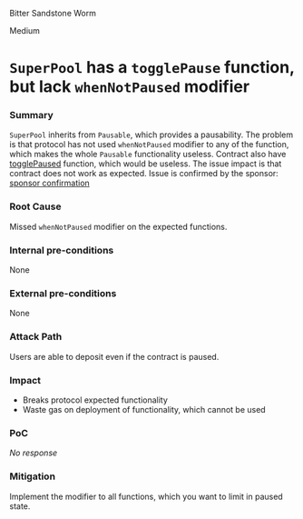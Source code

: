 Bitter Sandstone Worm

Medium

# `SuperPool` has a `togglePause` function, but lack `whenNotPaused` modifier

### Summary

`SuperPool` inherits from `Pausable`, which provides a pausability. The problem is that protocol has not used `whenNotPaused` modifier to any of the function, which makes the whole `Pausable` functionality useless. Contract also have [togglePaused](https://github.com/sherlock-audit/2024-08-sentiment-v2/blob/0b472f4bffdb2c7432a5d21f1636139cc01561a5/protocol-v2/src/SuperPool.sol#L164-L167) function, which would be useless. The issue impact is that contract does not work as expected. Issue is confirmed by the sponsor:
[sponsor confirmation](https://i.ibb.co/G7qYJLd/Screenshot-2024-08-23-at-14-21-28.png)

### Root Cause

Missed `whenNotPaused` modifier on the expected functions.

### Internal pre-conditions

None

### External pre-conditions

None

### Attack Path

Users are able to deposit even if the contract is paused.

### Impact

- Breaks protocol expected functionality 
- Waste gas on deployment of functionality, which cannot be used

### PoC

_No response_

### Mitigation

Implement the modifier to all functions, which you want to limit in paused state.